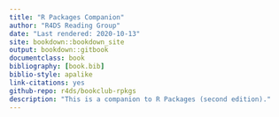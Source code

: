 ```yaml
--- 
title: "R Packages Companion"
author: "R4DS Reading Group"
date: "Last rendered: 2020-10-13"
site: bookdown::bookdown_site
output: bookdown::gitbook
documentclass: book
bibliography: [book.bib]
biblio-style: apalike
link-citations: yes
github-repo: r4ds/bookclub-rpkgs
description: "This is a companion to R Packages (second edition)."
---
```

